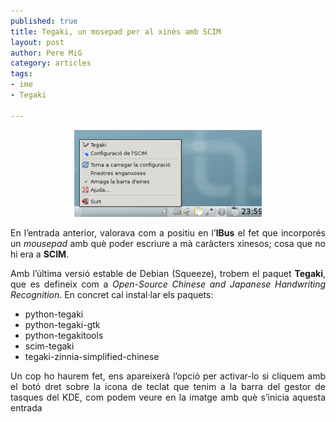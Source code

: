 ```yaml
--- 
published: true
title: Tegaki, un mosepad per al xinès amb SCIM
layout: post
author: Pere MiG 
category: articles
tags: 
- ime
- Tegaki

---
```

<div style="text-align:center" markdown="1">

![Tegaki](/images/tegaki.png)

</div>
<div style="text-align:justify" markdown="1">

En l’entrada anterior,  valorava com a positiu en l’**IBus** el fet que incorporés un *mousepad* amb què poder escriure a mà caràcters xinesos; cosa que no hi era a **SCIM**.

<!-- more -->

Amb l’última versió estable de Debian (Squeeze), trobem el paquet **Tegaki**, que es defineix com a *Open-Source Chinese and Japanese Handwriting Recognition*. En concret cal instal·lar els paquets:

- python-tegaki
- python-tegaki-gtk
- python-tegakitools
- scim-tegaki
- tegaki-zinnia-simplified-chinese

Un cop ho haurem fet, ens apareixerà l’opció per activar-lo si cliquem amb el botó dret sobre la icona de teclat que tenim a la barra del gestor de tasques del KDE, com podem veure en la imatge amb què s’inicia aquesta entrada

</div>